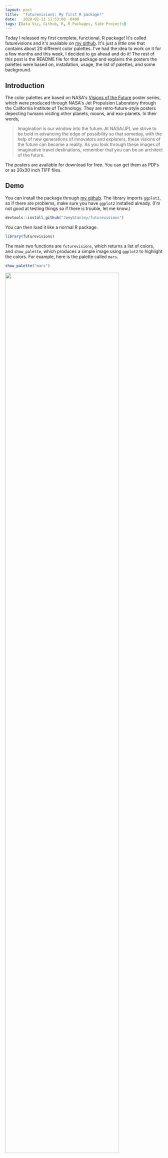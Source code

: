 ```yaml
---
layout: post
title:  "futurevisions: My first R package!"
date:   2020-02-11 11:53:00 -0400
tags: [Data Viz, Github, R, R Packages, Side Projects]
---
```


Today I released my first complete, functional, R package! It's called futurevisions and it's available on [my github](https://github.com/JoeyStanley/futurevisions). It's just a little one that contains about 20 different color palettes. I've had the idea to work on it for a few months and this week, I decided to go ahead and do it! The rest of this post is the README file for that package and explains the posters the palettes were based on, installation, usage, the list of palettes, and some background.

## Introduction

The color palettes are based on NASA's [Visions of the Future](https://www.jpl.nasa.gov/visions-of-the-future/) poster series, which were produced through NASA's Jet Propulsion Laboratory through the California Institute of Technology. They are retro-future-style posters depecting humans visiting other planets, moons, and exo-planets. In their words, 

> Imagination is our window into the future. At NASA/JPL we strive to be bold in advancing the edge of possibility so that someday, with the help of new generations of innovators and explorers, these visions of the future can become a reality. As you look through these images of imaginative travel destinations, remember that you can be an architect of the future.

The posters are available for download for free. You can get them as PDFs or as 20x30 inch TIFF files. 

## Demo

You can install the package through [my github](https://github.com/JoeyStanley/futurevisions). The library imports `ggplot2`, so if there are problems, make sure you have `ggplot2` installed already. (I'm not good at testing things so if there is trouble, let me know.)

``` r
devtools::install_github("JoeyStanley/futurevisions")
```

You can then load it like a normal R package.

``` r
library(futurevisions)
```

The main two functions are `futurevisions`, which returns a list of colors, and `show_palette`, which produces a simple image using `ggplot2` to highlight the colors. For example, here is the palette called `mars`.

``` r
show_palette("mars")
```

<img width = "85%" src="/images/plots/futurevisions/mars.png">

``` r
futurevisions("mars")
```

    ## [1] "#DB3A2F" "#EAB33A" "#275D8E" "#902A57" "#F7EBD3" "#0B0C0B"

This can be easily used within `ggplot2` using `scale_color_manual`:

``` r
ggplot(mpg, aes(cty, hwy, color = factor(cyl))) +
  geom_jitter() +
  scale_color_manual(values = futurevisions("mars"))
```

<img width = "85%" src="/images/plots/futurevisions/sample_plot.png">

### Note on color selection

This is not a rigorous samping of colors. I picked a few colors from each poster that I felt were represtentative. They may not necessarily be colorblind-friendly. When using these palettes in data visualization, take care to ensure that your data is not misrepresented.

## List of palettes

### Gradient

These are palettes that may lend themselves better to more gradient purposes.

``` r
show_palette("ceres")
```

<img width = "85%" src="/images/plots/futurevisions/ceres.png">

``` r
show_palette("europa")
```

<img width = "85%" src="/images/plots/futurevisions/europa.png">

``` r
show_palette("titan")
```

<img width = "85%" src="/images/plots/futurevisions/titan.png">

``` r
show_palette("cancri")
```

<img width = "85%" src="/images/plots/futurevisions/cancri.png">

``` r
show_palette("pso")
```

<img width = "85%" src="/images/plots/futurevisions/pso.png">

### Diverging

These are palettes that may lend themselves more to highlighting deviations from a center point.

``` r
show_palette("earth")
```

<img width = "85%" src="/images/plots/futurevisions/earth.png">

``` r
show_palette("enceladus")
```

<img width = "85%" src="/images/plots/futurevisions/enceladus.png">

``` r
show_palette("kepler186")
```

<img width = "85%" src="/images/plots/futurevisions/kepler186.png">

``` r
show_palette("atomic_clock")
```

<img width = "85%" src="/images/plots/futurevisions/atomic_clock.png">

### Categorical

These are palettes that may lend themselves more to purposes where each color is a stand-alone entity with no meaningful order.

``` r
show_palette("venus")
```

<img width = "85%" src="/images/plots/futurevisions/venus.png">

``` r
show_palette("mars")
```

<img width = "85%" src="/images/plots/futurevisions/mars.png">

``` r
show_palette("jupiter")
```

<img width = "85%" src="/images/plots/futurevisions/jupiter.png">

``` r
show_palette("hd")
```

<img width = "85%" src="/images/plots/futurevisions/hd.png">

``` r
show_palette("kepler16b")
```

<img width = "85%" src="/images/plots/futurevisions/kepler16b.png">

``` r
show_palette("pegasi")
```

<img width = "85%" src="/images/plots/futurevisions/pegasi.png">

``` r
show_palette("trappest")
```

<img width = "85%" src="/images/plots/futurevisions/trappest.png">

``` r
show_palette("grand_tour")
```

<img width = "85%" src="/images/plots/futurevisions/grand_tour.png">

``` r
show_palette("atomic_red")
```

<img width = "85%" src="/images/plots/futurevisions/atomic_red.png">

``` r
show_palette("atomic_blue")
```

<img width = "85%" src="/images/plots/futurevisions/atomic_blue.png">

``` r
show_palette("atomic_orange")
```

<img width = "85%" src="/images/plots/futurevisions/atomic_orange.png">


## Background

A portion of the 3rd floor of the Main Library at the University of Georgia has been designed to be evocative of the 1950s when the library was first built. It has some retro-style furniture in a nice study room. It also has some of these Visions of the Future posters hanging up in the hallway. I walk down that hallway every day since the linguistics books, the [DigiLab](https://digi.uga.edu), the best study room on campus, and my personal carrell are all on that floor. 

In fall 2019 I put together [a series of workshops](http://joeystanley.com/pages/dataviz) on data visualization. [One of them](http://joeystanley.com/downloads/191023-color.pdf) was devoted to color, and in preparations for it, I saw that people have made color palettes based on all sorts of things: [Wes Anderson movies](https://www.designcontest.com/blog/inspiration-gallery-wes-anderson-color-palettes/), [Skittles](http://alyssafrazee.com/2014/03/06/RSkittleBrewer.html), [Pokemon](http://pokepalettes.com), you name it. I had the idea that the posters on that floor might make for some fun color palettes. 

I put off making the palettes themselves until now (February 2020). 